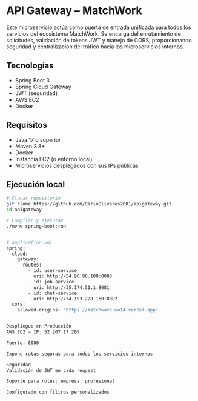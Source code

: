 # API Gateway – MatchWork

Este microservicio actúa como puerta de entrada unificada para todos los servicios del ecosistema MatchWork. Se encarga del enrutamiento de solicitudes, validación de tokens JWT y manejo de CORS, proporcionando seguridad y centralización del tráfico hacia los microservicios internos.

## Tecnologías
- Spring Boot 3
- Spring Cloud Gateway
- JWT (seguridad)
- AWS EC2
- Docker

## Requisitos
- Java 17 o superior
- Maven 3.8+
- Docker
- Instancia EC2 (o entorno local)
- Microservicios desplegados con sus IPs públicas

## Ejecución local

```bash
# Clonar repositorio
git clone https://github.com/DarioOlivares2001/apigateway.git
cd apigateway

# Compilar y ejecutar
./mvnw spring-boot:run


# application.yml
spring:
  cloud:
    gateway:
      routes:
        - id: user-service
          uri: http://54.90.98.100:8083
        - id: job-service
          uri: http://35.174.51.1:8081
        - id: chat-service
          uri: http://34.193.228.160:8082
  cors:
    allowed-origins: "https://matchwork-wo14.vercel.app"


Despliegue en Producción
AWS EC2 – IP: 52.207.17.209

Puerto: 8080

Expone rutas seguras para todos los servicios internos

Seguridad
Validación de JWT en cada request

Soporte para roles: empresa, profesional

Configurado con filtros personalizados
